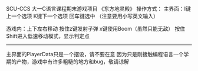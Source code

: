 SCU-CCS 大一C语言课程期末游戏项目 《东方地灵殿》
操作方式：
  主界面：I键上一个选项
          K键下一个选项
          回车键选中
          （注意要用小写英文输入）

  游戏内：上下左右移动
          按住z键发射子弹
          x键使用Boom（虽然只能无敌）
          按住Shift进入低速移动模式，显示判定点

---------------------------------------------------------
主界面的PlayerData只是一个摆设，请不要在意
因为只是刚接触编程语言一个学期的产物，游戏中有许多粗糙的地方和bug，敬请谅解
